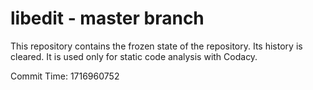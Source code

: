 # libedit - master branch

This repository contains the frozen state of the repository.
Its history is cleared. It is used only for static code
analysis with Codacy.

Commit Time: 1716960752